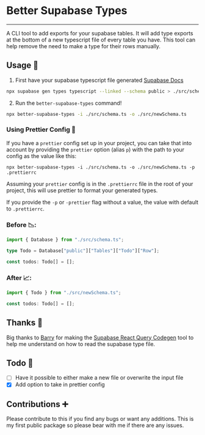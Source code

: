 # Better Supabase Types

---

A CLI tool to add exports for your supabase tables. It will add type exports at the bottom of a new typescript file of every table you have. This tool can help remove the need to make a type for their rows manually.

## Usage 🔨

1. First have your supabase typescript file generated [Supabase Docs](https://supabase.com/docs/reference/javascript/typescript-support)

```bash
npx supabase gen types typescript --linked --schema public > ./src/schema.ts
```

2. Run the `better-supabase-types` command!

```bash
npx better-supabase-types -i ./src/schema.ts -o ./src/newSchema.ts
```

### Using Prettier Config 🎨

If you have a `prettier` config set up in your project, you can take that into account by providing the `prettier` option (alias `p`) with the path to your config as the value like this:

```
npx better-supabase-types -i ./src/schema.ts -o ./src/newSchema.ts -p .prettierrc
```

Assuming your `prettier` config is in the `.prettierrc` file in the root of your project, this will use prettier to format your generated types.

If you provide the `-p` or `-prettier` flag without a value, the value with default to `.prettierrc`.

### Before 📉:

```ts
import { Database } from "./src/schema.ts";

type Todo = Database["public"]["Tables"]["Todo"]["Row"];

const todos: Todo[] = [];
```

### After 📈:

```ts
import { Todo } from "./src/newSchema.ts";

const todos: Todo[] = [];
```

## Thanks 🙏

Big thanks to [Barry](https://github.com/barrymichaeldoyle) for making the [Supabase React Query Codegen](https://github.com/barrymichaeldoyle/supabase-react-query-codegen) tool to help me understand on how to read the supabase type file.

## Todo 📃

- [ ] Have it possible to either make a new file or overwrite the input file
- [x] Add option to take in prettier config

## Contributions ➕

Please contribute to this if you find any bugs or want any additions. This is my first public package so please bear with me if there are any issues.
